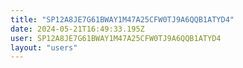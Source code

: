 ```yaml
---
title: "SP12A8JE7G61BWAY1M47A25CFW0TJ9A6QQB1ATYD4"
date: 2024-05-21T16:49:33.195Z
user: SP12A8JE7G61BWAY1M47A25CFW0TJ9A6QQB1ATYD4
layout: "users"
---
```

    